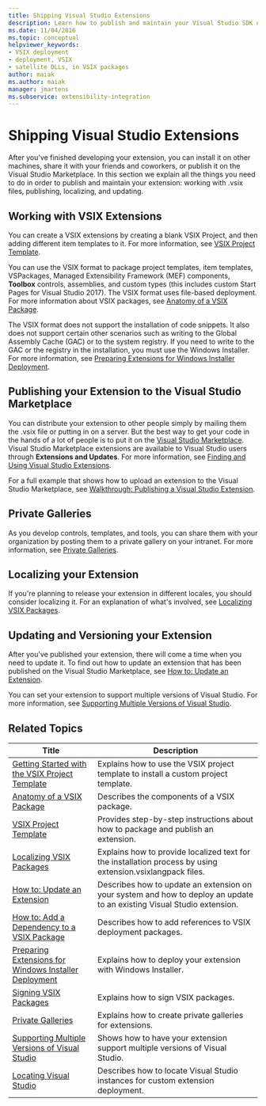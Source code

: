 ```yaml
---
title: Shipping Visual Studio Extensions
description: Learn how to publish and maintain your Visual Studio SDK extension, including working with .vsix files, publishing, localizing, and updating.
ms.date: 11/04/2016
ms.topic: conceptual
helpviewer_keywords:
- VSIX deployment
- deployment, VSIX
- satellite DLLs, in VSIX packages
author: maiak
ms.author: maiak
manager: jmartens
ms.subservice: extensibility-integration
---
```

# Shipping Visual Studio Extensions

After you've finished developing your extension, you can install it on other machines, share it with your friends and coworkers, or publish it on the Visual Studio Marketplace. In this section we explain all the things you need to do in order to publish and maintain your extension: working with .vsix files, publishing, localizing, and updating.

## Working with VSIX Extensions
 You can create a VSIX extensions by creating a blank VSIX Project, and then adding different item templates to it. For more information, see [VSIX Project Template](../extensibility/vsix-project-template.md).

 You can use the VSIX format to package project templates, item templates, VSPackages, Managed Extensibility Framework (MEF) components, **Toolbox** controls, assemblies, and custom types (this includes custom Start Pages for Visual Studio 2017). The VSIX format uses file-based deployment. For more information about VSIX packages, see [Anatomy of a VSIX Package](../extensibility/anatomy-of-a-vsix-package.md).

 The VSIX format does not support the installation of code snippets. It also does not support certain other scenarios such as writing to the Global Assembly Cache (GAC) or to the system registry. If you need to write to the GAC or the registry in the installation, you must use the Windows Installer. For more information, see [Preparing Extensions for Windows Installer Deployment](../extensibility/preparing-extensions-for-windows-installer-deployment.md).

## Publishing your Extension to the Visual Studio Marketplace
 You can distribute your extension to other people simply by mailing them the .vsix file or putting in on a server. But the best way to get your code in the hands of a lot of people is to put it on the [Visual Studio Marketplace](https://marketplace.visualstudio.com/vs). Visual Studio Marketplace extensions are available to Visual Studio users through **Extensions and Updates**. For more information, see [Finding and Using Visual Studio Extensions](../ide/finding-and-using-visual-studio-extensions.md).

 For a full example that shows how to upload an extension to the Visual Studio Marketplace, see [Walkthrough: Publishing a Visual Studio Extension](../extensibility/walkthrough-publishing-a-visual-studio-extension.md).

## Private Galleries
 As you develop controls, templates, and tools, you can share them with your organization by posting them to a private gallery on your intranet. For more information, see [Private Galleries](../extensibility/private-galleries.md).

## Localizing your Extension
 If you're planning to release your extension in different locales, you should consider localizing it. For an explanation of what's involved, see [Localizing VSIX Packages](../extensibility/localizing-vsix-packages.md).

## Updating and Versioning your Extension
 After you've published your extension, there will come a time when you need to update it. To find out how to update an extension that has been published on the Visual Studio Marketplace, see [How to: Update an Extension](../extensibility/how-to-update-a-visual-studio-extension.md).

 You can set your extension to support multiple versions of Visual Studio. For more information, see [Supporting Multiple Versions of Visual Studio](../extensibility/supporting-multiple-versions-of-visual-studio.md).

## Related Topics

|Title|Description|
|-----------|-----------------|
|[Getting Started with the VSIX Project Template](../extensibility/getting-started-with-the-vsix-project-template.md)|Explains how to use the VSIX project template to install a custom project template.|
|[Anatomy of a VSIX Package](../extensibility/anatomy-of-a-vsix-package.md)|Describes the components of a VSIX package.|
|[VSIX Project Template](../extensibility/vsix-project-template.md)|Provides step-by-step instructions about how to package and publish an extension.|
|[Localizing VSIX Packages](../extensibility/localizing-vsix-packages.md)|Explains how to provide localized text for the installation process by using extension.vsixlangpack files.|
|[How to: Update an Extension](../extensibility/how-to-update-a-visual-studio-extension.md)|Describes how to update an extension on your system and how to deploy an update to an existing Visual Studio extension.|
|[How to: Add a Dependency to a VSIX Package](../extensibility/how-to-add-a-dependency-to-a-vsix-package.md)|Describes how to add references to VSIX deployment packages.|
|[Preparing Extensions for Windows Installer Deployment](../extensibility/preparing-extensions-for-windows-installer-deployment.md)|Explains how to deploy your extension with Windows Installer.|
|[Signing VSIX Packages](../extensibility/signing-vsix-packages.md)|Explains how to sign VSIX packages.|
|[Private Galleries](../extensibility/private-galleries.md)|Explains how to create private galleries for extensions.|
|[Supporting Multiple Versions of Visual Studio](../extensibility/supporting-multiple-versions-of-visual-studio.md)|Shows how to have your extension support multiple versions of Visual Studio.|
|[Locating Visual Studio](locating-visual-studio.md)|Describes how to locate Visual Studio instances for custom extension deployment.|
